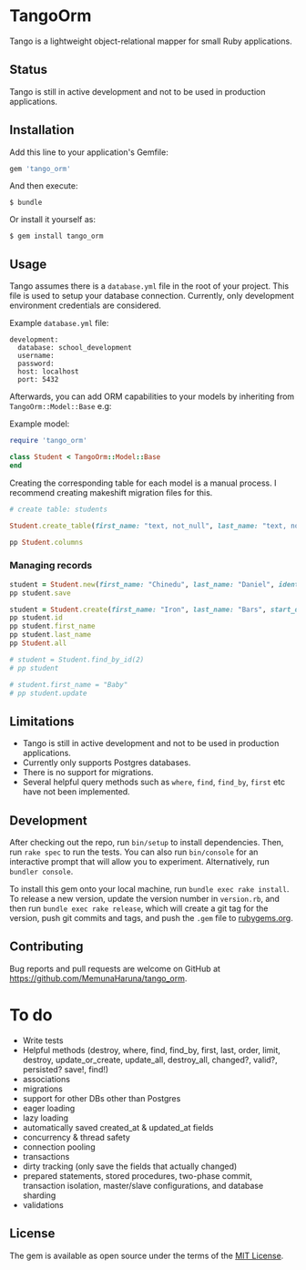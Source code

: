 # TangoOrm
Tango is a lightweight object-relational mapper for small Ruby applications.

## Status

Tango is still in active development and not to be used in production applications.

## Installation

Add this line to your application's Gemfile:

```ruby
gem 'tango_orm'
```

And then execute:

    $ bundle

Or install it yourself as:

    $ gem install tango_orm

## Usage

Tango assumes there is a `database.yml` file in the root of your project. This file is used to setup your database connection. Currently, only development environment credentials are considered.

Example `database.yml` file:
```
development:
  database: school_development
  username:
  password:
  host: localhost
  port: 5432
```

Afterwards, you can add ORM capabilities to your models by inheriting from `TangoOrm::Model::Base` e.g:

Example model:
```ruby
require 'tango_orm'

class Student < TangoOrm::Model::Base
end
```

Creating the corresponding table for each model is a manual process. I recommend creating makeshift migration files for this.

```ruby
# create table: students

Student.create_table(first_name: "text, not_null", last_name: "text, not_null", age: "integer", start_date: "date", graduation_date: "date", identification_number: "text, unique, not_null")

pp Student.columns
```

### Managing records

```ruby
student = Student.new(first_name: "Chinedu", last_name: "Daniel", identification_number: "OPPOPG001", age: 28)
pp student.save

student = Student.create(first_name: "Iron", last_name: "Bars", start_date: Date.today, identification_number: "XOXO007")
pp student.id
pp student.first_name
pp student.last_name
pp Student.all

# student = Student.find_by_id(2)
# pp student

# student.first_name = "Baby"
# pp student.update
```

## Limitations
- Tango is still in active development and not to be used in production applications.
- Currently only supports Postgres databases.
- There is no support for migrations.
- Several helpful query methods such as `where`, `find`, `find_by`, `first` etc have not been implemented.

## Development

After checking out the repo, run `bin/setup` to install dependencies. Then, run `rake spec` to run the tests. You can also run `bin/console` for an interactive prompt that will allow you to experiment. Alternatively, run `bundler console`.

To install this gem onto your local machine, run `bundle exec rake install`. To release a new version, update the version number in `version.rb`, and then run `bundle exec rake release`, which will create a git tag for the version, push git commits and tags, and push the `.gem` file to [rubygems.org](https://rubygems.org).

## Contributing

Bug reports and pull requests are welcome on GitHub at https://github.com/MemunaHaruna/tango_orm.

# To do
- Write tests
- Helpful methods (destroy, where, find, find_by, first, last, order, limit, destroy, update_or_create, update_all, destroy_all, changed?, valid?, persisted? save!, find!)
- associations
- migrations
- support for other DBs other than Postgres
- eager loading
- lazy loading
- automatically saved created_at & updated_at fields
- concurrency & thread safety
- connection pooling
- transactions
- dirty tracking (only save the fields that actually changed)
- prepared statements, stored procedures, two-phase commit, transaction isolation, master/slave configurations, and database sharding
- validations

## License

The gem is available as open source under the terms of the [MIT License](https://opensource.org/licenses/MIT).
